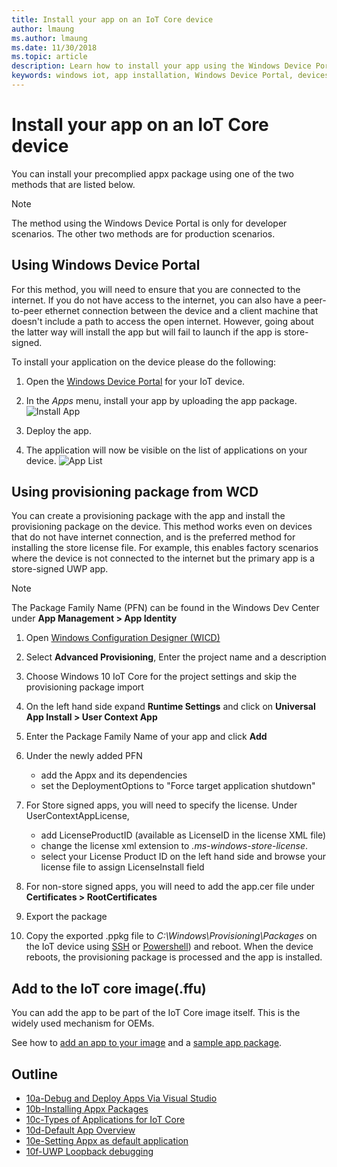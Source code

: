 ```yaml
---
title: Install your app on an IoT Core device
author: lmaung
ms.author: lmaung
ms.date: 11/30/2018
ms.topic: article
description: Learn how to install your app using the Windows Device Portal or as part of the IoT core image.
keywords: windows iot, app installation, Windows Device Portal, devices
---
```


# Install your app on an IoT Core device
You can install your precomplied appx package using one of the two methods that are listed below.

> [!NOTE]
> The method using the Windows Device Portal is only for developer scenarios. The other two methods are for production scenarios.

## Using Windows Device Portal

For this method, you will need to ensure that you are connected to the internet. If you do not have access to the internet, you can also have a peer-to-peer ethernet connection between the device and a client machine that doesn't include a path to access the open internet. However, going about the latter way will install the app but will fail to launch if the app is store-signed.

To install your application on the device please do the following:

1. Open the [Windows Device Portal](https://docs.microsoft.com/windows/iot-core/manage-your-device/deviceportal) for your IoT device.

2. In the *Apps* menu, install your app by uploading the app package.
 ![Install App](../media/AppInstaller/install-app.gif)

3. Deploy the app.

4. The application will now be visible on the list of applications on your device.
 ![App List](../media/AppInstaller/AppList.png)


## Using provisioning package from WCD
You can create a provisioning package with the app and install the provisioning package on the device. This method works even on devices that do not have internet connection, and is the preferred method for installing the store license file. For example, this enables factory scenarios where the device is not connected to the internet but the primary app is a store-signed UWP app.

> [!NOTE]
> The Package Family Name (PFN) can be found in the Windows Dev Center under **App Management > App Identity**

1. Open [Windows Configuration Designer (WICD)](https://docs.microsoft.com/windows/configuration/provisioning-packages/provisioning-install-icd)

2. Select **Advanced Provisioning**, Enter the project name and a description

3. Choose Windows 10 IoT Core for the project settings and skip the provisioning package import

4. On the left hand side expand **Runtime Settings** and click on **Universal App Install > User Context App**

5. Enter the Package Family Name of your app and click **Add**

6. Under the newly added PFN
    - add the Appx and its dependencies
    - set the DeploymentOptions to "Force target application shutdown"

7. For Store signed apps, you will need to specify the license. Under UserContextAppLicense,
    - add LicenseProductID (available as LicenseID in the license XML file)
    - change the license xml extension to *.ms-windows-store-license*.
    - select your License Product ID on the left hand side and browse your license file to assign LicenseInstall field

8. For non-store signed apps, you will need to add the app.cer file under **Certificates > RootCertificates** 

9. Export the package

10. Copy the exported .ppkg file to _C:\Windows\Provisioning\Packages_ on the IoT device using [SSH](../connect-your-device/SSH.md) or [Powershell](../connect-your-device/powershell.md)) and reboot. When the device reboots, the provisioning package is processed and the app is installed.


## Add to the IoT core image(.ffu)   
You can add the app to be part of the IoT Core image itself. This is the widely used mechanism for OEMs. 

See how to [add an app to your image](https://docs.microsoft.com/windows-hardware/manufacture/iot/deploy-your-app-with-a-standard-board) and a [sample app package](https://github.com/ms-iot/iot-adk-addonkit/tree/master/Workspace/Source-arm/Packages/Appx.IoTCoreDefaultApp).

  ## Outline
* [10a-Debug and Deploy Apps Via Visual Studio](10a-DebugAndDeployApps.md)
* [10b-Installing Appx Packages](10b-InstallApp.md)
* [10c-Types of Applications for IoT Core](10c-AppTypes.md)
* [10d-Default App Overview](10d-defaultapp.md)
* [10e-Setting Appx as default application](10e-SettingDefaultApps.md)
* [10f-UWP Loopback debugging](10f-uwploopback.md)
